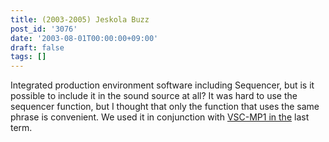 ```yaml
---
title: (2003-2005) Jeskola Buzz
post_id: '3076'
date: '2003-08-01T00:00:00+09:00'
draft: false
tags: []
---
```


Integrated production environment software including Sequencer, but is it possible to include it in the sound source at all? It was hard to use the sequencer function, but I thought that only the function that uses the same phrase is convenient. We used it in conjunction with [VSC-MP1 in the](/vsc-mp1) last term.